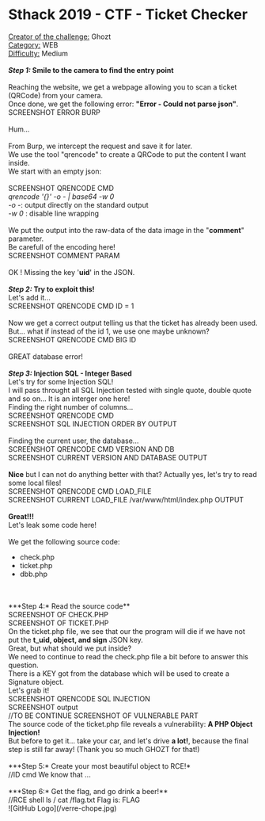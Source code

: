 # Sthack 2019 - CTF - Ticket Checker

<u>Creator of the challenge:</u> Ghozt </br>
<u>Category:</u> WEB</br>
<u>Difficulty:</u> Medium </br>
</br>
***Step 1:* Smile to the camera to find the entry point**</br>
</br>
Reaching the website, we get a webpage allowing you to scan a ticket (QRCode) from your camera.</br>
Once done, we get the following error: **"Error - Could not parse json"**.</br>
SCREENSHOT ERROR BURP</br>
</br>
Hum... </br>
</br>
From Burp, we intercept the request and save it for later.</br>
We use the tool "qrencode" to create a QRCode to put the content I want inside.</br>
We start with an empty json:</br>
</br>
SCREENSHOT QRENCODE CMD</br>
*qrencode '{}' -o - | base64 -w 0*</br>
*-o -*: output directly on the standard output</br>
*-w 0* : disable line wrapping</br>
</br>
We put the output into the raw-data of the data image in the "**comment**" parameter.</br>
Be carefull of the encoding here! </br>
SCREENSHOT COMMENT PARAM</br>
</br>
OK ! Missing the key '<b>uid</b>' in the JSON.</br>
</br>
***Step 2:* Try to exploit this!**</br>
Let's add it...</br>
SCREENSHOT QRENCODE CMD ID = 1</br>
</br>
Now we get a correct output telling us that the ticket has already been used.</br>
But... what if instead of the id 1, we use one maybe unknown? </br>
SCREENSHOT QRENCODE CMD BIG ID </br>
</br>
GREAT database error!</br>
</br>
***Step 3:* Injection SQL - Integer Based**</br>
Let's try for some Injection SQL!</br>
I will pass throught all SQL Injection tested with single quote, double quote and so on... It is an interger one here!</br>
Finding the right number of columns...</br>
SCREENSHOT QRENCODE CMD</br>
SCREENSHOT SQL INJECTION ORDER BY OUTPUT</br>
</br>
Finding the current user, the database... </br>
SCREENSHOT QRENCODE CMD VERSION AND DB</br>
SCREENSHOT CURRENT VERSION AND DATABASE OUTPUT</br>
</br>
<b>Nice</b> but I can not do anything better with that? Actually yes, let's try to read some local files!</br>
SCREENSHOT QRENCODE CMD LOAD_FILE</br>
SCREENSHOT CURRENT LOAD_FILE /var/www/html/index.php OUTPUT</br>
</br>
**Great!!!**</br>
Let's leak some code here!</br>
<br/>
We get the following source code:</br>
* check.php</br>
* ticket.php</br>
* dbb.php</br>
</br>
</br>
***Step 4:* Read the source code**</br>
SCREENSHOT OF CHECK.PHP</br>
SCREENSHOT OF TICKET.PHP</br>
On the ticket.php file, we see that our the program will die if we have not put the <b>t_uid, object, and sign</b> JSON key. </br>
Great, but what should we put inside?</br>
We need to continue to read the check.php file a bit before to answer this question.</br>
There is a KEY got from the database which will be used to create a Signature object.</br>
Let's grab it!</br>
SCREENSHOT QRENCODE SQL INJECTION</br>
SCREENSHOT output</br>
//TO BE CONTINUE
SCREENSHOT OF VULNERABLE PART</br>
The source code of the ticket.php file reveals a vulnerability: <b>A PHP Object Injection!</b></br>
But before to get it... take your car, and let's drive <b>a lot!</b>, because the final step is still far away! (Thank you so much GHOZT for that!)</br>
</br>
***Step 5:* Create your most beautiful object to RCE!*</br> //ID cmd
We know that ...</br>
</br>
***Step 6:* Get the flag, and go drink a beer!**</br> //RCE shell
ls /
cat /flag.txt
Flag is: FLAG</br>
![GitHub Logo](/verre-chope.jpg)
